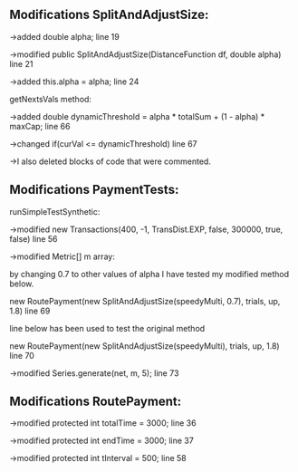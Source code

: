 Modifications SplitAndAdjustSize:
------------------------------------------------------------------------------------

->added double alpha; line 19

->modified public SplitAndAdjustSize(DistanceFunction df, double alpha) line 21

->added this.alpha = alpha; line 24

getNextsVals method:

->added double dynamicThreshold = alpha * totalSum + (1 - alpha) * maxCap; line 66

->changed if(curVal <= dynamicThreshold) line 67

->I also deleted blocks of code that were commented.

Modifications PaymentTests:
------------------------------------------------------------------------------------
runSimpleTestSynthetic:

->modified new Transactions(400, -1, TransDist.EXP, false, 300000, true, false) line 56

->modified Metric[] m array:

  by changing 0.7 to other values of alpha I have tested my modified method below.

  new RoutePayment(new SplitAndAdjustSize(speedyMulti, 0.7), trials, up, 1.8) line 69

  line below has been used to test the original method

  new RoutePayment(new SplitAndAdjustSize(speedyMulti), trials, up, 1.8) line 70

->modified Series.generate(net, m, 5); line 73

Modifications RoutePayment:
-------------------------------------------------------------------------------------
->modified protected int totalTime = 3000; line 36

->modified protected int endTime = 3000; line 37

->modified protected int tInterval = 500; line 58

